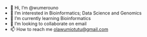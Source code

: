 - 👋 Hi, I’m @wumerouno
- 👀 I’m interested in Bioinformatics; Data Science and Genomics
- 🌱 I’m currently learning Bioinformatics
- 💞️ I’m looking to collaborate on email
- 📫 How to reach me olawumiotutu@gmail.com 

<!---
wumerouno/wumerouno is a ✨ special ✨ repository because its `README.md` (this file) appears on your GitHub profile.
You can click the Preview link to take a look at your changes.
--->
